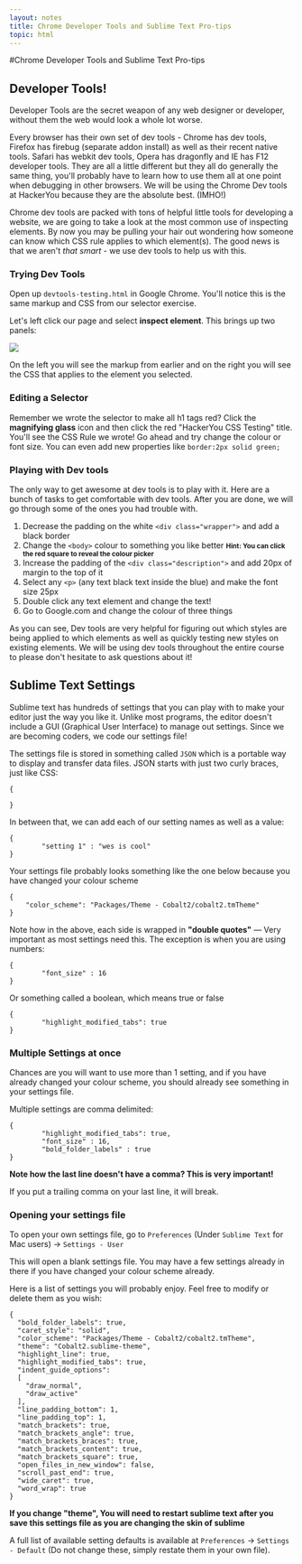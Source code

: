 ```yaml
---
layout: notes
title: Chrome Developer Tools and Sublime Text Pro-tips
topic: html
---
```


#Chrome Developer Tools and Sublime Text Pro-tips

## Developer Tools!
Developer Tools are the secret weapon of any web designer or developer, without them the web would look a whole lot worse. 

Every browser has their own set of dev tools - Chrome has dev tools, Firefox has firebug (separate addon install) as well as their recent native tools. Safari has webkit dev tools, Opera has dragonfly and IE has F12 developer tools. They are all a little different but they all do generally the same thing, you'll probably have to learn how to use them all at one point when debugging in other browsers. We will be using the Chrome Dev tools at HackerYou because they are the absolute best. (IMHO!)

Chrome dev tools are packed with tons of helpful little tools for developing a website, we are going to take a look at the most common use of inspecting elements. By now you may be pulling your hair out wondering how someone can know which CSS rule applies to which element(s). The good news is that we aren't _that smart_ - we use dev tools to help us with this.

### Trying Dev Tools
Open up `devtools-testing.html` in Google Chrome. You'll notice this is the same markup and CSS from our selector exercise.

Let's left click our page and select **inspect element**. This brings up two panels:

![](http://wes.io/JOER/Screen%20Shot%202012-09-11%20at%201.37.32%20PM.png)

On the left you will see the markup from earlier and on the right you will see the CSS that applies to the element you selected.

### Editing a Selector
Remember we wrote the selector to make all h1 tags red? Click the **magnifying glass** icon and then click the red "HackerYou CSS Testing" title. You'll see the CSS Rule we wrote! Go ahead and try change the colour or font size. You can even add new properties like `border:2px solid green;`

### Playing with Dev tools
The only way to get awesome at dev tools is to play with it. Here are a bunch of tasks to get comfortable with dev tools. After you are done, we will go through some of the ones you had trouble with.

1. Decrease the padding on the white `<div class="wrapper">` and add a black border
2. Change the `<body>` colour to something you like better <small>**Hint: You can click the red square to reveal the colour picker**</small>
3. Increase the padding of the `<div class="description">` and add 20px of margin to the top of it
3. Select any `<p>` (any text black text inside the blue) and make the font size 25px
4. Double click any text element and change the text!
5. Go to Google.com and change the colour of three things

As you can see, Dev tools are very helpful for figuring out which styles are being applied to which elements as well as quickly testing new styles on existing elements. We will be using dev tools throughout the entire course to please don't hesitate to ask questions about it!

## Sublime Text Settings
Sublime text has hundreds of settings that you can play with to make your editor just the way you like it. Unlike most programs, the editor doesn't include a GUI (Graphical User Interface) to manage out settings. Since we are becoming coders, we code our settings file!

The settings file is stored in something called `JSON` which is a portable way to display and transfer data files.  JSON starts with just two curly braces, just like CSS:

	{

	}

In between that, we can add each of our setting names as well as a value:

	{
			"setting 1" : "wes is cool"
	}

Your settings file probably looks something like the one below because you have changed your colour scheme

	{
		"color_scheme": "Packages/Theme - Cobalt2/cobalt2.tmTheme"
	}

Note how in the above, each side is wrapped in **"double quotes"** — Very important as most settings need this. The exception is when you are using numbers:

	{
			"font_size" : 16
	}

Or something called a boolean, which means true or false

	{
			"highlight_modified_tabs": true
	}

### Multiple Settings at once

Chances are you will want to use more than 1 setting, and if you have already changed your colour scheme, you should already see something in your settings file.

Multiple settings are comma delimited:

	{
			"highlight_modified_tabs": true,
			"font_size" : 16,
			"bold_folder_labels" : true
	}

**Note how the last line doesn't have a comma? This is very important!**

If you put a trailing comma on your last line, it will break. 

### Opening your settings file
To open your own settings file, go to  `Preferences` (Under `Sublime Text` for Mac users) → `Settings - User`

This will open a blank settings file. You may have a few settings already in there if you have changed your colour scheme already.

Here is a list of settings you will probably enjoy. Feel free to modify or delete them as you wish:

	{
	  "bold_folder_labels": true,
	  "caret_style": "solid",
	  "color_scheme": "Packages/Theme - Cobalt2/cobalt2.tmTheme",
	  "theme": "Cobalt2.sublime-theme",
	  "highlight_line": true,
	  "highlight_modified_tabs": true,
	  "indent_guide_options":
	  [
	    "draw_normal",
	    "draw_active"
	  ],
	  "line_padding_bottom": 1,
	  "line_padding_top": 1,
	  "match_brackets": true,
	  "match_brackets_angle": true,
	  "match_brackets_braces": true,
	  "match_brackets_content": true,
	  "match_brackets_square": true,
	  "open_files_in_new_window": false,
	  "scroll_past_end": true,
	  "wide_caret": true,
	  "word_wrap": true
	}

**If you change "theme", You will need to restart sublime text after you save this settings file as you are changing the skin of sublime**

A full list of available setting defaults is available at `Preferences` → `Settings - Default` (Do not change these, simply restate them in your own file).

